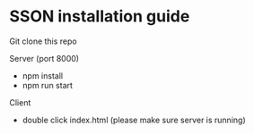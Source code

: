 # SSON installation guide

Git clone this repo

Server (port 8000)

-   npm install
-   npm run start

Client

-   double click index.html (please make sure server is running)
